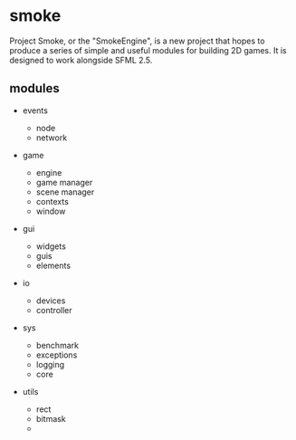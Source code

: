 # smoke

Project Smoke, or the "SmokeEngine", is a new project that hopes to produce a series of simple and
useful modules for building 2D games. It is designed to work alongside SFML 2.5.

## modules

 - events
    - node
    - network

- game
   - engine
   - game manager
   - scene manager
   - contexts
   - window

 - gui
    - widgets
    - guis
    - elements

 - io
    - devices
    - controller

 - sys
    - benchmark
    - exceptions
    - logging
    - core

 - utils
    - rect
    - bitmask
    -
